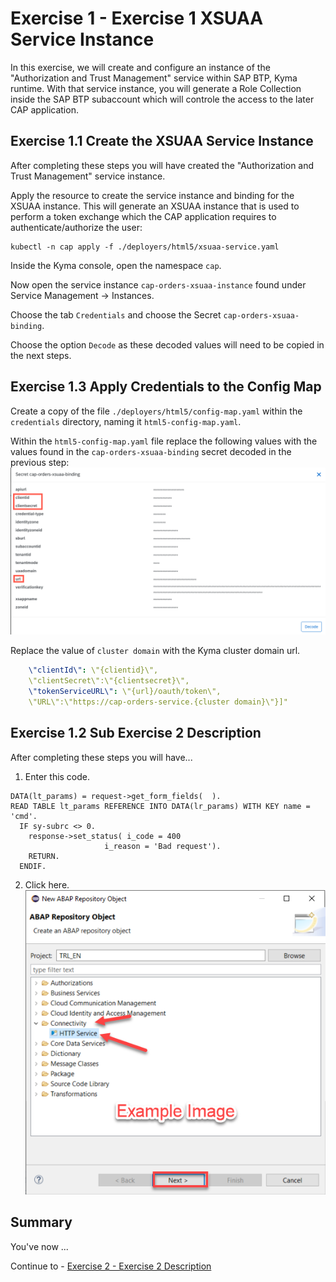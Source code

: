 # Exercise 1 - Exercise 1 XSUAA Service Instance

In this exercise, we will create and configure an instance of the "Authorization and Trust Management" service within SAP BTP, Kyma runtime. With that service instance, you will generate a Role Collection inside the SAP BTP subaccount which will controle the access to the later CAP application.

## Exercise 1.1 Create the XSUAA Service Instance

After completing these steps you will have created the "Authorization and Trust Management" service instance.

Apply the resource to create the service instance and binding for the XSUAA instance. This will generate an XSUAA instance that is used to perform a token exchange which the CAP application requires to authenticate/authorize the user:
```
kubectl -n cap apply -f ./deployers/html5/xsuaa-service.yaml
```

Inside the Kyma console, open the namespace `cap`. 

Now open the service instance `cap-orders-xsuaa-instance` found under Service Management -> Instances.

Choose the tab `Credentials` and choose the Secret `cap-orders-xsuaa-binding`.

Choose the option `Decode` as these decoded values will need to be copied in the next steps. 

## Exercise 1.3 Apply Credentials to the Config Map

Create a copy of the file `./deployers/html5/config-map.yaml` within the `credentials` directory, naming it `html5-config-map.yaml`.

Within the `html5-config-map.yaml` file replace the following values with the values found in the `cap-orders-xsuaa-binding` secret decoded in the previous step:
![Credentials](/exercises/ex1/images/01_01_001.png)

Replace the value of `cluster domain` with the Kyma cluster domain url.
```yaml
    \"clientId\": \"{clientid}\",
    \"clientSecret\":\"{clientsecret}\",
    \"tokenServiceURL\": \"{url}/oauth/token\",
    \"URL\":\"https://cap-orders-service.{cluster domain}\"}]"
```


## Exercise 1.2 Sub Exercise 2 Description

After completing these steps you will have...

1.	Enter this code.
```abap
DATA(lt_params) = request->get_form_fields(  ).
READ TABLE lt_params REFERENCE INTO DATA(lr_params) WITH KEY name = 'cmd'.
  IF sy-subrc <> 0.
    response->set_status( i_code = 400
                     i_reason = 'Bad request').
    RETURN.
  ENDIF.

```

2.	Click here.
<br>![](/exercises/ex1/images/01_02_0010.png)


## Summary

You've now ...

Continue to - [Exercise 2 - Exercise 2 Description](../ex2/README.md)

